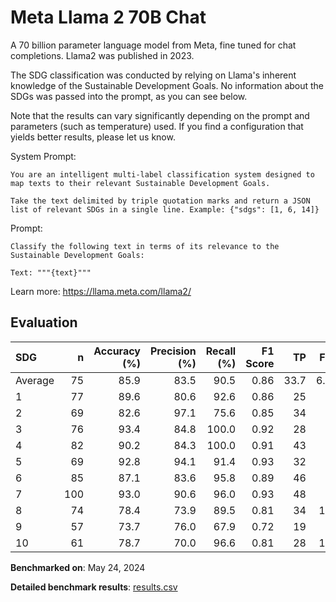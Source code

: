 # Meta Llama 2 70B Chat

A 70 billion parameter language model from Meta, fine tuned for chat
completions. Llama2 was published in 2023.

The SDG classification was conducted by relying on Llama's inherent knowledge
of the Sustainable Development Goals. No information about the SDGs was passed
into the prompt, as you can see below.

Note that the results can vary significantly depending on the prompt and
parameters (such as temperature) used. If you find a configuration that yields
better results, please let us know.

System Prompt:

```
You are an intelligent multi-label classification system designed to map texts to their relevant Sustainable Development Goals.

Take the text delimited by triple quotation marks and return a JSON list of relevant SDGs in a single line. Example: {"sdgs": [1, 6, 14]}
```

Prompt:

```
Classify the following text in terms of its relevance to the Sustainable Development Goals:

Text: """{text}"""
```


Learn more: https://llama.meta.com/llama2/

## Evaluation

| SDG     |   n |   Accuracy (%) |   Precision (%) |   Recall (%) |   F1 Score |   TP |   FP |   TN |   FN |
|:--------|----:|---------------:|----------------:|-------------:|-----------:|-----:|-----:|-----:|-----:|
| Average |  75 |           85.9 |            83.5 |         90.5 |       0.86 | 33.7 |  6.6 | 31.3 |  3.4 |
| 1       |  77 |           89.6 |            80.6 |         92.6 |       0.86 |   25 |    6 |   44 |    2 |
| 2       |  69 |           82.6 |            97.1 |         75.6 |       0.85 |   34 |    1 |   23 |   11 |
| 3       |  76 |           93.4 |            84.8 |        100.0 |       0.92 |   28 |    5 |   43 |    0 |
| 4       |  82 |           90.2 |            84.3 |        100.0 |       0.91 |   43 |    8 |   31 |    0 |
| 5       |  69 |           92.8 |            94.1 |         91.4 |       0.93 |   32 |    2 |   32 |    3 |
| 6       |  85 |           87.1 |            83.6 |         95.8 |       0.89 |   46 |    9 |   28 |    2 |
| 7       | 100 |           93.0 |            90.6 |         96.0 |       0.93 |   48 |    5 |   45 |    2 |
| 8       |  74 |           78.4 |            73.9 |         89.5 |       0.81 |   34 |   12 |   24 |    4 |
| 9       |  57 |           73.7 |            76.0 |         67.9 |       0.72 |   19 |    6 |   23 |    9 |
| 10      |  61 |           78.7 |            70.0 |         96.6 |       0.81 |   28 |   12 |   20 |    1 |

**Benchmarked on**: May 24, 2024

**Detailed benchmark results**: [results.csv](results.csv)